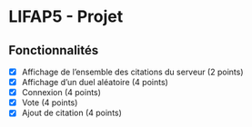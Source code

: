 # LIFAP5 - Projet

## Fonctionnalités

* [x] Affichage de l’ensemble des citations du serveur (2 points)
* [x] Affichage d’un duel aléatoire (4 points)
* [x] Connexion (4 points)
* [x] Vote (4 points)
* [x] Ajout de citation (4 points)
